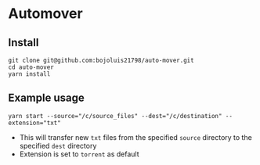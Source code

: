 # Automover

## Install

```
git clone git@github.com:bojoluis21798/auto-mover.git
cd auto-mover
yarn install
```

## Example usage

```
yarn start --source="/c/source_files" --dest="/c/destination" --extension="txt"
```

- This will transfer new `txt` files from the specified `source` directory to the specified `dest` directory
- Extension is set to `torrent` as default
